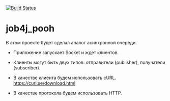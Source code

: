[![Build Status](https://app.travis-ci.com/SlartiBartFast-art/job4j_pooh.svg?branch=main)](https://app.travis-ci.com/SlartiBartFast-art/job4j_pooh)
# job4j_pooh

В этом проекте будет сделал аналог асинхронной очереди.

- Приложение запускает Socket и ждет клиентов.

- Клиенты могут быть двух типов: отправители (publisher), получатели (subscriber).

- В качестве клиента будем использовать cURL. https://curl.se/download.html

- В качестве протокола будем использовать HTTP. 